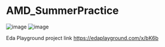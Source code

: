 # AMD_SummerPractice
![image](https://github.com/RCTd/AMD_SummerPractice/assets/29049395/8d46f8a6-e098-4169-998a-9c83139bca37)
![image](https://github.com/RCTd/AMD_SummerPractice/assets/29049395/926e6527-8370-44b9-95ca-8e202a261f46)

Eda Playground project link
https://edaplayground.com/x/bK6b
